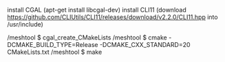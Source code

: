 install CGAL (apt-get install libcgal-dev)
install CLI11 (download https://github.com/CLIUtils/CLI11/releases/download/v2.2.0/CLI11.hpp into /usr/include)

/meshtool $ cgal_create_CMakeLists
/meshtool $ cmake -DCMAKE_BUILD_TYPE=Release -DCMAKE_CXX_STANDARD=20 CMakeLists.txt
/meshtool $ make
